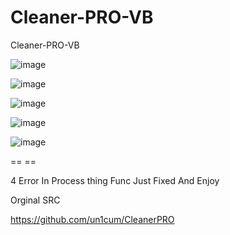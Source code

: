 # Cleaner-PRO-VB
Cleaner-PRO-VB

![image](https://user-images.githubusercontent.com/74623428/232568461-7b33c8d5-d718-4f8d-a54f-079d6c20a071.png)

![image](https://user-images.githubusercontent.com/74623428/232568501-7300acb5-159f-49d6-9795-a8dc00145929.png)

![image](https://user-images.githubusercontent.com/74623428/232568528-8b47b968-b52c-4dcf-92af-b71e5aec97af.png)

![image](https://user-images.githubusercontent.com/74623428/232568550-13055787-851e-4651-b583-3dd8db748503.png)

![image](https://user-images.githubusercontent.com/74623428/232568576-af23ce79-361f-4763-98fb-889946ec401f.png)

== ==

4 Error In Process thing Func Just Fixed And Enjoy

Orginal SRC

https://github.com/un1cum/CleanerPRO
